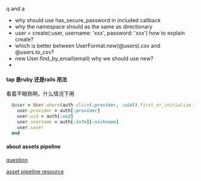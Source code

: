 q and a

* why should use has_secure_password in included callback
* why the namespace should as the same as directionary
* user = create(:user, username: 'xxx', password: 'xxx') how to explain create?
* which is better between UserFormat.new(@users).csv and @users.to_csv?
* new User.find_by_email(email) why we should use new?
* 

#### tap 是ruby 还是rails 用法

看着不眼熟啊，什么情况下用

```ruby
  @user = User.where(auth.slice(:provider, :uid)).first_or_initialize.tap do |user|
    user.provider = auth[:provider]
    user.uid = auth[:uid]
    user.username = auth[:info][:nickname]
    user.save!
  end
```

#### about assets pipeline

[question](./generatal_question.markdown)

[asset pipeline resource](http://guides.rubyonrails.org/asset_pipeline.html)
